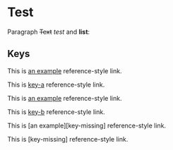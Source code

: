 # Test

Paragraph ~~Text~~ *test* and **list**:

Keys
----

This is [an example][key-a] reference-style link.

This is [key-a] reference-style link.

This is [an example][key-b] reference-style link.

This is [key-b] reference-style link.

This is [an example][key-missing] reference-style link.

This is [key-missing] reference-style link.

[key-a]: test.md
[key-b]: test.md "Markdown"